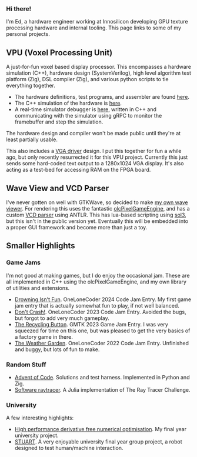 ### Hi there!

I'm Ed, a hardware engineer working at Innosilicon developing GPU texture processing hardware and internal tooling. This page links to some of my personal projects.

## VPU (Voxel Processing Unit)

A just-for-fun voxel based display processor. This encompasses a hardware simulation (C++), hardware design (SystemVerilog), high level algorithm test platform (Zig), DSL compiler (Zig), and various python scripts to tie everything together.

- The hardware definitions, test programs, and assembler are found [here](https://github.com/EdwardStables/VPU_ASM).
- The C++ simulation of the hardware is [here](https://github.com/EdwardStables/VPU_Model).
- A real-time simulator debugger is [here](https://github.com/EdwardStables/VPU_Inspector), written in C++ and communicating with the simulator using gRPC to monitor the framebuffer and step the simulation.

The hardware design and compiler won't be made public until they're at least partially usable.

This also includes a [VGA driver](https://github.com/EdwardStables/VGA_Driver) design. I put this together for fun a while ago, but only recently resurrected it for this VPU project. Currently this just sends some hard-coded text output to a 1280x1024 VGA display. It's also acting as a test-bed for accessing RAM on the FPGA board.

## Wave View and VCD Parser

I've never gotten on well with GTKWave, so decided to make [my own wave viewer](https://github.com/EdwardStables/WaveViewer). For rendering this uses the fantastic [olcPixelGameEngine](https://github.com/OneLoneCoder/olcPixelGameEngine), and has a custom [VCD parser](https://github.com/EdwardStables/vcd_parser) using ANTLR. This has lua-based scripting using [sol3](https://github.com/ThePhD/sol2), but this isn't in the public version yet. Eventually this will be embedded into a proper GUI framework and become more than just a toy.

## Smaller Highlights

### Game Jams
I'm not good at making games, but I do enjoy the occasional jam. These are all implemented in C++ using the olcPixelGameEngine, and my own library of utilities and extensions.
- [Drowning Isn't Fun](https://themeaningofluff.itch.io/drowning-isnt-fun). OneLoneCoder 2024 Code Jam Entry. My first game jam entry that is actually somewhat fun to play, if not well balanced.
- [Don't Crash!](https://themeaningofluff.itch.io/dont-crash). OneLoneCoder 2023 Code Jam Entry. Avoided the bugs, but forgot to add very much gameplay.
- [The Recycling Button](https://themeaningofluff.itch.io/the-recycling-button). GMTK 2023 Game Jam Entry. I was very squeezed for time on this one, but was pleased to get the very basics of a factory game in there.
- [The Weather Garden](https://themeaningofluff.itch.io/the-weather-garden). OneLoneCoder 2022 Code Jam Entry. Unfinished and buggy, but lots of fun to make.

### Random Stuff
- [Advent of Code](https://github.com/EdwardStables/AoC). Solutions and test harness. Implemented in Python and Zig.
- [Software raytracer](https://github.com/EdwardStables/julia_ray_tracing). A Julia implementation of The Ray Tracer Challenge.

### University
A few interesting highlights:
- [High performance derivative free numerical optimisation](https://github.com/ImperialCollegeLondon/DirectSearch.jl). My final year university project. 
- [STUART](https://github.com/EdwardStables/STUART). A very enjoyable university final year group project, a robot designed to test human/machine interaction.
